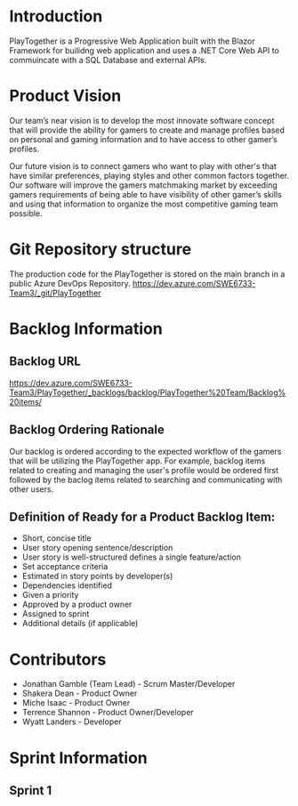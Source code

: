 # Introduction 
PlayTogether is a Progressive Web Application built with the Blazor Framework for builidng web application and uses a .NET Core Web API to commuincate with a SQL Database and external APIs. 

# Product Vision
Our team’s near vision is to develop the most innovate software concept that will provide the ability for gamers to create and manage profiles based on personal and gaming information and to have access to other gamer’s profiles.

Our future vision is to connect gamers who want to play with other's that have similar preferences, playing styles and other common factors together. Our software will improve the gamers matchmaking market by exceeding gamers requirements of being able to have visibility of other gamer’s skills and using that information to organize the most competitive gaming team possible.

# Git Repository structure
The production code for the PlayTogether is stored on the main branch in a public Azure DevOps Repository.
https://dev.azure.com/SWE6733-Team3/_git/PlayTogether

# Backlog Information

## Backlog URL 
https://dev.azure.com/SWE6733-Team3/PlayTogether/_backlogs/backlog/PlayTogether%20Team/Backlog%20items/

## Backlog Ordering Rationale
Our backlog is ordered according to the expected workflow of the gamers that will be utilizing the PlayTogether app. For example, backlog items related to creating and managing the user's profile would be ordered first followed by the baclog items related to searching and communicating with other users.

## Definition of Ready for a Product Backlog Item:
* Short, concise title
* User story opening sentence/description
* User story is well-structured defines a single feature/action
* Set acceptance criteria
* Estimated in story points by developer(s)
* Dependencies identified
* Given a priority
* Approved by a product owner
* Assigned to sprint
* Additional details (if applicable)

# Contributors
* Jonathan Gamble (Team Lead) - Scrum Master/Developer
* Shakera Dean - Product Owner
* Miche Isaac - Product Owner
* Terrence Shannon - Product Owner/Developer
* Wyatt Landers - Developer

# Sprint Information
## Sprint 1
